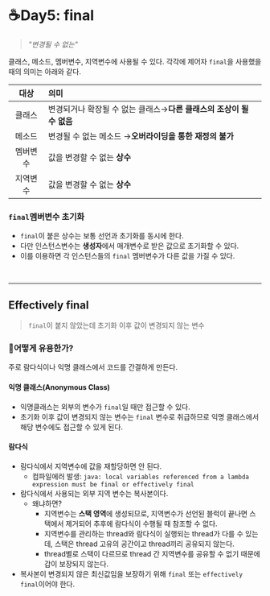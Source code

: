 # ☕Day5: final
> *"변경될 수 없는"*  

클래스, 메소드, 멤버변수, 지역변수에 사용될 수 있다.
각각에 제어자 `final`을 사용했을 때의 의미는 아래와 같다.

|   대상    | 의미                                                          |
|:-------:|:------------------------------------------------------------|
|클래스| 변경되거나 확장될 수 없는 클래스→**다른 클래스의 조상이 될 수 없음**                   |
|메소드| 변경될 수 없는 메소드                          →**오버라이딩을 통한 재정의 불가** |
|멤버변수| 값을 변경할 수 없는 **상수**|
|지역변수|값을 변경할 수 없는 **상수**|

### `final`멤버변수 초기화
- `final`이 붙은 상수는 보통 선언과 초기화를 동시에 한다. 
- 다만 인스턴스변수는 **생성자**에서 매개변수로 받은 값으로 초기화할 수 있다.
- 이를 이용하면 각 인스턴스들의 `final` 멤버변수가 다른 값을 가질 수 있다.


<br>

---
## Effectively final
> `final`이 붙지 않았는데 초기화 이후 값이 변경되지 않는 변수

### 🤔어떻게 유용한가?
주로 람다식이나 익명 클래스에서 코드를 간결하게 만든다.
#### 익명 클래스(Anonymous Class)
- 익명클래스는 외부의 변수가 `final`일 때만 접근할 수 있다.
- 초기화 이후 값이 변경되지 않는 변수는 `final` 변수로 취급하므로 익명 클래스에서 해당 변수에도 접근할 수 있게 된다.
#### 람다식
- 람다식에서 지역변수에 값을 재할당하면 안 된다.
  - 컴파일에러 발생: `java: local variables referenced from a lambda expression must be final or effectively final`
- 람다식에서 사용되는 외부 지역 변수는 복사본이다.
  - 왜냐하면?
    - 지역변수는 **스택 영역**에 생성되므로, 지역변수가 선언된 블럭이 끝나면 스택에서 제거되어 추후에 람다식이 수행될 때 참조할 수 없다.
    - 지역변수를 관리하는 thread와 람다식이 실행되는 thread가 다를 수 있는데, 스택은 thread 고유의 공간이고 thread끼리 공유되지 않는다.
    - thread별로 스택이 다르므로 thread 간 지역변수를 공유할 수 없기 때문에 갑이 보장되지 않는다.
- 복사본이 변경되지 않은 최신값임을 보장하기 위해 `final` 또는 `effectively final`이어야 한다.